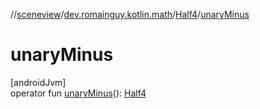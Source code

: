 //[sceneview](../../../index.md)/[dev.romainguy.kotlin.math](../index.md)/[Half4](index.md)/[unaryMinus](unary-minus.md)

# unaryMinus

[androidJvm]\
operator fun [unaryMinus](unary-minus.md)(): [Half4](index.md)
